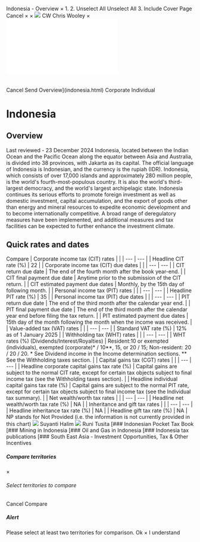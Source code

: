 Indonesia - Overview
×
1.
2.
Unselect All
Unselect All
3.
Include Cover Page
Cancel
×
×
![](-/media/world-wide-tax-summaries/attachments/global---chris-wooley.ashx%3Frev=ac5e5f3223b34096b1afc2a6009c7320&revision=ac5e5f32-23b3-4096-b1af-c2a6009c7320&hash=859B7ADC84DC2CBEC9760E9E6EE7DE6D0A8BFCDF)
CW
Chris Wooley
×
![](indonesia.html)
######
Cancel
Send
Overview](indonesia.html)
Corporate
Individual
# Indonesia
## Overview
Last reviewed - 23 December 2024
Indonesia, located between the Indian Ocean and the Pacific Ocean along the equator between Asia and Australia, is divided into 38 provinces, with Jakarta as its capital. The official language of Indonesia is Indonesian, and the currency is the rupiah (IDR).
Indonesia, which consists of over 17,000 islands and approximately 280 million people, is the world's fourth-most-populous country. It is also the world's third-largest democracy, and the world's largest archipelagic state.
Indonesia continues its serious efforts to promote foreign investment as well as domestic investment, capital accumulation, and the export of goods other than energy and mineral resources to expedite economic development and to become internationally competitive. A broad range of deregulatory measures have been implemented, and additional measures and tax facilities can be expected to further enhance the investment climate.
## Quick rates and dates
Compare
| Corporate income tax (CIT) rates | |
| --- | --- |
| Headline CIT rate (%) | 22 |
| Corporate income tax (CIT) due dates | |
| --- | --- |
| CIT return due date | The end of the fourth month after the book year-end. |
| CIT final payment due date | Anytime prior to the submission of the CIT return. |
| CIT estimated payment due dates | Monthly, by the 15th day of following month. |
| Personal income tax (PIT) rates | |
| --- | --- |
| Headline PIT rate (%) | 35 |
| Personal income tax (PIT) due dates | |
| --- | --- |
| PIT return due date | The end of the third month after the calendar year end. |
| PIT final payment due date | The end of the third month after the calendar year end before filing the tax return. |
| PIT estimated payment due dates | 15th day of the month following the month when the income was received. |
| Value-added tax (VAT) rates | |
| --- | --- |
| Standard VAT rate (%) | 12% as of 1 January 2025 |
| Withholding tax (WHT) rates | |
| --- | --- |
| WHT rates (%) (Dividends/Interest/Royalties) | Resident:10 or exempted (individuals), exempted (corporate)\* / 10\*\*, 15, or 20 / 15;  Non-resident: 20 / 20 / 20.  \* See Dividend income in the Income determination sections.  \*\* See the Withholding taxes section. |
| Capital gains tax (CGT) rates | |
| --- | --- |
| Headline corporate capital gains tax rate (%) | Capital gains are subject to the normal CIT rate, except for certain tax objects subject to final income tax (see the Withholding taxes section). |
| Headline individual capital gains tax rate (%) | Capital gains are subject to the normal PIT rate, except for certain tax objects subject to final income tax (see the Individual tax summary). |
| Net wealth/worth tax rates | |
| --- | --- |
| Headline net wealth/worth tax rate (%) | NA |
| Inheritance and gift tax rates | |
| --- | --- |
| Headline inheritance tax rate (%) | NA |
| Headline gift tax rate (%) | NA |
NP stands for Not Provided (i.e. the information is not currently provided in this chart)
![](-/media/world-wide-tax-summaries/indonesiasuyanti-halimindonesia--suyanti-halimjpg20200713131633974.ashx%3Frev=b0a593dfb07142e1951678fbc6ecb14a&revision=b0a593df-b071-42e1-9516-78fbc6ecb14a&hash=B009C15C5981717FDF5596D0098EBAB55DA3CB3B)
Suyanti Halim
![](-/media/world-wide-tax-summaries/indonesiaruni-tusitaindonesia--runi-tusitajpg20200713131730880.ashx%3Frev=ebaf430602b843e5a9f4ac347a9fea78&revision=ebaf4306-02b8-43e5-a9f4-ac347a9fea78&hash=A02AA8C2160A31C092210CCF8BF6515BD097FE6C)
Runi Tusita
[### Indonesian Pocket Tax Book
[### Mining in Indonesia
[### Oil and Gas in Indonesia
[### Indonesia tax publications
[### South East Asia - Investment Opportunities, Tax & Other Incentives
##### Compare territories
×
###### Select territories to compare
#####
Cancel
Compare
##### Alert
Please select at least two territories for comparison.
Ok
×
I understand